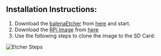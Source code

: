 ## Installation Instructions:
1. Download the [balenaEtcher](https://github-production-release-asset-2e65be.s3.amazonaws.com/45055693/b6885800-3b97-11e9-9b70-a21531639bd1?X-Amz-Algorithm=AWS4-HMAC-SHA256&X-Amz-Credential=AKIAIWNJYAX4CSVEH53A%2F20190304%2Fus-east-1%2Fs3%2Faws4_request&X-Amz-Date=20190304T014305Z&X-Amz-Expires=300&X-Amz-Signature=b48c92f73b31504e6ffaf056457659f583517e82ee0fab08667dec2af774e2f2&X-Amz-SignedHeaders=host&actor_id=20400443&response-content-disposition=attachment%3B%20filename%3DbalenaEtcher-Portable-1.5.5-x64.exe&response-content-type=application%2Foctet-stream) from [here](https://github-production-release-asset-2e65be.s3.amazonaws.com/45055693/b6885800-3b97-11e9-9b70-a21531639bd1?X-Amz-Algorithm=AWS4-HMAC-SHA256&X-Amz-Credential=AKIAIWNJYAX4CSVEH53A%2F20190304%2Fus-east-1%2Fs3%2Faws4_request&X-Amz-Date=20190304T014305Z&X-Amz-Expires=300&X-Amz-Signature=b48c92f73b31504e6ffaf056457659f583517e82ee0fab08667dec2af774e2f2&X-Amz-SignedHeaders=host&actor_id=20400443&response-content-disposition=attachment%3B%20filename%3DbalenaEtcher-Portable-1.5.5-x64.exe&response-content-type=application%2Foctet-stream) and start.
2. Download the [RPi Image]() from [here]()
3. Use the following steps to clone the image to the SD Card:

![Etcher Steps](https://www.balena.io/static/steps-8006dca57323756b1b84fb9408742409.gif)
